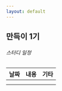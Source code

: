 ```yaml
---
layout: default
---
```


## 만득이 1기 
###### 스터디 일정 

| 날짜        | 내용          | 기타 |
|:-------------|:------------------|:------|
|             |  |    |
|             | |    |